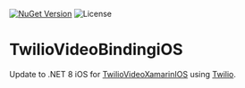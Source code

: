 [![NuGet Version](https://img.shields.io/nuget/v/TwilioVideoBindingiOS.svg)](https://www.nuget.org/packages/Video.Twilio.iOS.Binding/) ![License](https://img.shields.io/badge/License-MIT-blue.svg)

# TwilioVideoBindingiOS

Update to .NET 8 iOS for [TwilioVideoXamarinIOS](https://github.com/xamarin-bindings-for-twilio/TwilioVideoXamarinIOS) using [Twilio](https://github.com/twilio/twilio-video-ios).
